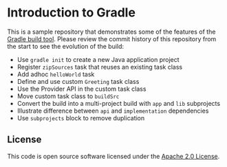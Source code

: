 # Introduction to Gradle

This is a sample repository that demonstrates some of the features of the [Gradle build tool](https://gradle.org).
Please review the commit history of this repository from the start to see the evolution of the build:

- Use `gradle init` to create a new Java application project
- Register `zipSources` task that reuses an existing task class
- Add adhoc `helloWorld` task
- Define and use custom `Greeting` task class
- Use the Provider API in the custom task class
- Move custom task class to `buildSrc`
- Convert the build into a multi-project build with `app` and `lib` subprojects
- Illustrate difference between `api` and `implementation` dependencies
- Use `subprojects` block to remove duplication

## License

This code is open source software licensed under the [Apache 2.0 License](LICENSE.txt).
